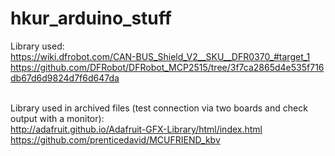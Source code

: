 # hkur_arduino_stuff
Library used:<br>
https://wiki.dfrobot.com/CAN-BUS_Shield_V2__SKU__DFR0370_#target_1<br>
https://github.com/DFRobot/DFRobot_MCP2515/tree/3f7ca2865d4e535f716db67d6d9824d7f6d647da<br><br>


Library used in archived files (test connection via two boards and check output with a monitor):<br>
http://adafruit.github.io/Adafruit-GFX-Library/html/index.html<br>
https://github.com/prenticedavid/MCUFRIEND_kbv
